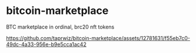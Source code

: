 # bitcoin-marketplace
BTC marketplace in ordinal, brc20 nft tokens


https://github.com/taprwiz/bitcoin-marketplace/assets/12781631/f55eb7c0-49dc-4a33-956e-b9e5cca1ac42

